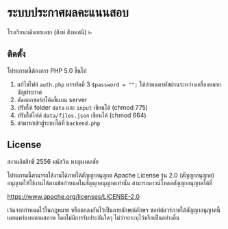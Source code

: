 # ระบบประกาศผลคะแนนสอบ

โรงเรียนบดินทรเดชา (สิงห์ สิงหเสนี) ๒

## ติดตั้ง

โปรแกรมนี้ต้องการ PHP 5.0 ขึ้นไป

1. แก้ไขไฟล์ `auth.php` บรรทัดที่ 3 `$password = "";` ให้กำหนดรหัสผ่านระหว่างเครื่องหมายอัญประกาศ
2. คัดลอกซอร์สโค้ดขึ้นบน server
3. ปรับให้ folder `data` และ `input` เขียนได้ (chmod 775)
4. ปรับให้ไฟล์ `data/files.json` เขียนได้ (chmod 664)
5. สามารถเข้าสู่ระบบได้ที่ `backend.php`

## License

สงวนลิขสิทธิ์ 2556 มนัสวิน หาญมงคลชัย

โปรแกรมนี้สามารถใช้งานได้ภายใต้สัญญาอนุญาต Apache License รุ่น 2.0 (สัญญาอนุญาต)
อนุญาตให้ใช้งานได้ตามข้อกำหนดในสัญญาอนุญาตเท่านั้น สามารถดาวน์โหลดสัญญาอนุญาตได้ที่

https://www.apache.org/licenses/LICENSE-2.0

เว้นจากกำหนดไว้ในกฎหมาย หรือตกลงกันไว้เป็นลายลักษณ์อักษร ซอฟต์แวร์ภายใต้สัญญาอนุญาตนี้
เผยแพร่แบบตามสภาพ โดยไม่มีการรับประกันใดๆ ไม่ว่าจะระบุไว้หรือเป็นอย่างอื่น
